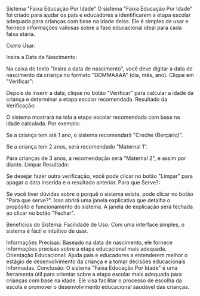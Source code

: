 Sistema "Faixa Educação Por Idade"
O sistema "Faixa Educação Por Idade" foi criado para ajudar os pais e educadores a identificarem a etapa escolar adequada para crianças com base na idade delas. Ele é simples de usar e fornece informações valiosas sobre a fase educacional ideal para cada faixa etária.

Como Usar:

Insira a Data de Nascimento:

Na caixa de texto "Insira a data de nascimento", você deve digitar a data de nascimento da criança no formato "DDMMAAAA" (dia, mês, ano).
Clique em "Verificar":

Depois de inserir a data, clique no botão "Verificar" para calcular a idade da criança e determinar a etapa escolar recomendada.
Resultado da Verificação:

O sistema mostrará na tela a etapa escolar recomendada com base na idade calculada. Por exemplo:

Se a criança tem até 1 ano, o sistema recomendará "Creche (Berçário)".

Se a criança tem 2 anos, será recomendado "Maternal 1".

Para crianças de 3 anos, a recomendação será "Maternal 2", e assim por diante.
Limpar Resultado:

Se desejar fazer outra verificação, você pode clicar no botão "Limpar" para apagar a data inserida e o resultado anterior.
Para que Serve?:

Se você tiver dúvidas sobre o porquê o sistema existe, pode clicar no botão "Para que serve?".
Isso abrirá uma janela explicativa que detalha o propósito e funcionamento do sistema.
A janela de explicação será fechada ao clicar no botão "Fechar".

Benefícios do Sistema:
Facilidade de Uso: Com uma interface simples, o sistema é fácil e intuitivo de usar.

Informações Precisas: Baseado na data de nascimento, ele fornece informações precisas sobre a etapa educacional mais adequada.
Orientação Educacional: Ajuda pais e educadores a entenderem melhor o estágio de desenvolvimento da criança e a tomar decisões educacionais informadas.
Conclusão:
O sistema "Faixa Educação Por Idade" é uma ferramenta útil para orientar sobre a etapa escolar mais adequada para crianças com base na idade. Ele visa facilitar o processo de escolha da escola e promover o desenvolvimento educacional saudável das crianças.
